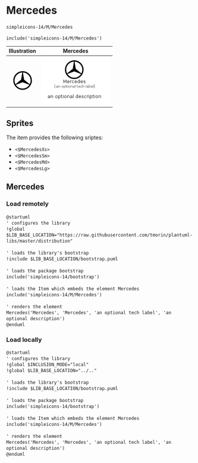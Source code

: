 # Mercedes


```text
simpleicons-14/M/Mercedes
```

```text
include('simpleicons-14/M/Mercedes')
```



| Illustration | Mercedes |
| :---: | :---: |
| ![illustration for Illustration](../../simpleicons-14/M/Mercedes.png) | ![illustration for Mercedes](../../simpleicons-14/M/Mercedes.Local.png) |



## Sprites
The item provides the following sriptes:

- `<$MercedesXs>`
- `<$MercedesSm>`
- `<$MercedesMd>`
- `<$MercedesLg>`





## Mercedes

### Load remotely
```plantuml
@startuml
' configures the library
!global $LIB_BASE_LOCATION="https://raw.githubusercontent.com/tmorin/plantuml-libs/master/distribution"

' loads the library's bootstrap
!include $LIB_BASE_LOCATION/bootstrap.puml

' loads the package bootstrap
include('simpleicons-14/bootstrap')

' loads the Item which embeds the element Mercedes
include('simpleicons-14/M/Mercedes')

' renders the element
Mercedes('Mercedes', 'Mercedes', 'an optional tech label', 'an optional description')
@enduml
```

### Load locally
```plantuml
@startuml
' configures the library
!global $INCLUSION_MODE="local"
!global $LIB_BASE_LOCATION="../.."

' loads the library's bootstrap
!include $LIB_BASE_LOCATION/bootstrap.puml

' loads the package bootstrap
include('simpleicons-14/bootstrap')

' loads the Item which embeds the element Mercedes
include('simpleicons-14/M/Mercedes')

' renders the element
Mercedes('Mercedes', 'Mercedes', 'an optional tech label', 'an optional description')
@enduml
```

